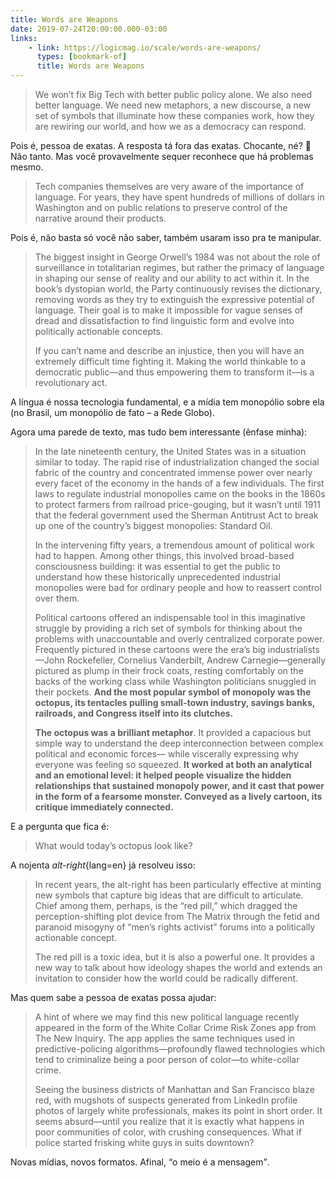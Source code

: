 ```yaml
---
title: Words are Weapons
date: 2019-07-24T20:00:00.000-03:00
links:
    - link: https://logicmag.io/scale/words-are-weapons/
      types: [bookmark-of]
      title: Words are Weapons
---
```


> We won’t fix Big Tech with better public policy alone. We also need better language. We need new metaphors, a new discourse, a new set of symbols that illuminate how these companies work, how they are rewiring our world, and how we as a democracy can respond.

Pois é, pessoa de exatas. A resposta tá fora das exatas. Chocante, né? 🤯 Não tanto. Mas você provavelmente sequer reconhece que há problemas mesmo.

> Tech companies themselves are very aware of the importance of language. For years, they have spent hundreds of millions of dollars in Washington and on public relations to preserve control of the narrative around their products.

Pois é, não basta só você não saber, também usaram isso pra te manipular.

> The biggest insight in George Orwell’s 1984 was not about the role of surveillance in totalitarian regimes, but rather the primacy of language in shaping our sense of reality and our ability to act within it. In the book’s dystopian world, the Party continuously revises the dictionary, removing words as they try to extinguish the expressive potential of language. Their goal is to make it impossible for vague senses of dread and dissatisfaction to find linguistic form and evolve into politically actionable concepts.
>
> If you can’t name and describe an injustice, then you will have an extremely difficult time fighting it. Making the world thinkable to a democratic public—and thus empowering them to transform it—is a revolutionary act.

A língua é nossa tecnologia fundamental, e a mídia tem monopólio sobre ela (no Brasil, um monopólio de fato – a Rede Globo).

Agora uma parede de texto, mas tudo bem interessante (ênfase minha):

> In the late nineteenth century, the United States was in a situation similar to today. The rapid rise of industrialization changed the social fabric of the country and concentrated immense power over nearly every facet of the economy in the hands of a few individuals. The first laws to regulate industrial monopolies came on the books in the 1860s to protect farmers from railroad price-gouging, but it wasn’t until 1911 that the federal government used the Sherman Antitrust Act to break up one of the country’s biggest monopolies: Standard Oil.
>
> In the intervening fifty years, a tremendous amount of political work had to happen. Among other things, this involved broad-based consciousness building: it was essential to get the public to understand how these historically unprecedented industrial monopolies were bad for ordinary people and how to reassert control over them.
>
> Political cartoons offered an indispensable tool in this imaginative struggle by providing a rich set of symbols for thinking about the problems with unaccountable and overly centralized corporate power. Frequently pictured in these cartoons were the era’s big industrialists—John Rockefeller, Cornelius Vanderbilt, Andrew Carnegie—generally pictured as plump in their frock coats, resting comfortably on the backs of the working class while Washington politicians snuggled in their pockets. **And the most popular symbol of monopoly was the octopus, its tentacles pulling small-town industry, savings banks, railroads, and Congress itself into its clutches.**
>
> **The octopus was a brilliant metaphor**. It provided a capacious but simple way to understand the deep interconnection between complex political and economic forces— while viscerally expressing why everyone was feeling so squeezed. **It worked at both an analytical and an emotional level: it helped people visualize the hidden relationships that sustained monopoly power, and it cast that power in the form of a fearsome monster. Conveyed as a lively cartoon, its critique immediately connected.**

E a pergunta que fica é:

> What would today’s octopus look like?

A nojenta _alt-right_{lang=en} já resolveu isso:

> In recent years, the alt-right has been particularly effective at minting new symbols that capture big ideas that are difficult to articulate. Chief among them, perhaps, is the “red pill,” which dragged the perception-shifting plot device from The Matrix through the fetid and paranoid misogyny of “men’s rights activist” forums into a politically actionable concept.
>
> The red pill is a toxic idea, but it is also a powerful one. It provides a new way to talk about how ideology shapes the world and extends an invitation to consider how the world could be radically different.

Mas quem sabe a pessoa de exatas possa ajudar:

> A hint of where we may find this new political language recently appeared in the form of the White Collar Crime Risk Zones app from The New Inquiry. The app applies the same techniques used in predictive-policing algorithms—profoundly flawed technologies which tend to criminalize being a poor person of color—to white-collar crime.
>
> Seeing the business districts of Manhattan and San Francisco blaze red, with mugshots of suspects generated from LinkedIn profile photos of largely white professionals, makes its point in short order. It seems absurd—until you realize that it is exactly what happens in poor communities of color, with crushing consequences. What if police started frisking white guys in suits downtown?

Novas mídias, novos formatos. Afinal, <q>o meio é a mensagem</q>.
